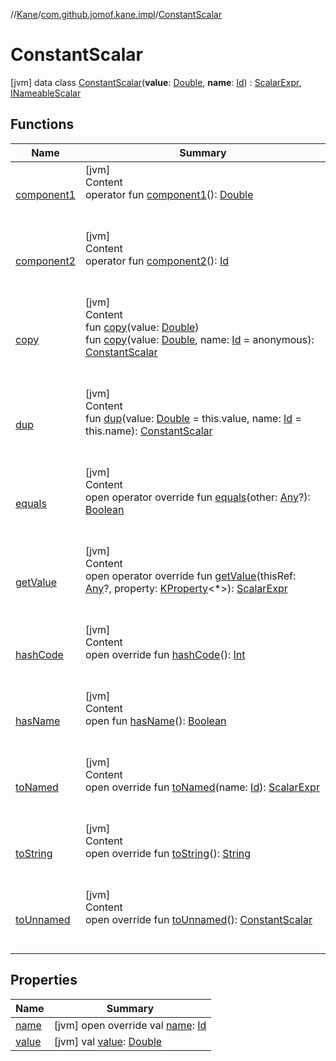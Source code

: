 //[Kane](../../index.md)/[com.github.jomof.kane.impl](../index.md)/[ConstantScalar](index.md)



# ConstantScalar  
 [jvm] data class [ConstantScalar](index.md)(**value**: [Double](https://kotlinlang.org/api/latest/jvm/stdlib/kotlin/-double/index.html), **name**: [Id](../index.md#%5Bcom.github.jomof.kane.impl%2FId%2F%2F%2FPointingToDeclaration%2F%5D%2FClasslikes%2F-458304138)) : [ScalarExpr](../../com.github.jomof.kane/-scalar-expr/index.md), [INameableScalar](../../com.github.jomof.kane/-i-nameable-scalar/index.md)   


## Functions  
  
|  Name|  Summary| 
|---|---|
| <a name="com.github.jomof.kane.impl/ConstantScalar/component1/#/PointingToDeclaration/"></a>[component1](component1.md)| <a name="com.github.jomof.kane.impl/ConstantScalar/component1/#/PointingToDeclaration/"></a>[jvm]  <br>Content  <br>operator fun [component1](component1.md)(): [Double](https://kotlinlang.org/api/latest/jvm/stdlib/kotlin/-double/index.html)  <br><br><br>
| <a name="com.github.jomof.kane.impl/ConstantScalar/component2/#/PointingToDeclaration/"></a>[component2](component2.md)| <a name="com.github.jomof.kane.impl/ConstantScalar/component2/#/PointingToDeclaration/"></a>[jvm]  <br>Content  <br>operator fun [component2](component2.md)(): [Id](../index.md#%5Bcom.github.jomof.kane.impl%2FId%2F%2F%2FPointingToDeclaration%2F%5D%2FClasslikes%2F-458304138)  <br><br><br>
| <a name="com.github.jomof.kane.impl/ConstantScalar/copy/#kotlin.Double/PointingToDeclaration/"></a>[copy](copy.md)| <a name="com.github.jomof.kane.impl/ConstantScalar/copy/#kotlin.Double/PointingToDeclaration/"></a>[jvm]  <br>Content  <br>fun [copy](copy.md)(value: [Double](https://kotlinlang.org/api/latest/jvm/stdlib/kotlin/-double/index.html))  <br>fun [copy](copy.md)(value: [Double](https://kotlinlang.org/api/latest/jvm/stdlib/kotlin/-double/index.html), name: [Id](../index.md#%5Bcom.github.jomof.kane.impl%2FId%2F%2F%2FPointingToDeclaration%2F%5D%2FClasslikes%2F-458304138) = anonymous): [ConstantScalar](index.md)  <br><br><br>
| <a name="com.github.jomof.kane.impl/ConstantScalar/dup/#kotlin.Double#kotlin.Any/PointingToDeclaration/"></a>[dup](dup.md)| <a name="com.github.jomof.kane.impl/ConstantScalar/dup/#kotlin.Double#kotlin.Any/PointingToDeclaration/"></a>[jvm]  <br>Content  <br>fun [dup](dup.md)(value: [Double](https://kotlinlang.org/api/latest/jvm/stdlib/kotlin/-double/index.html) = this.value, name: [Id](../index.md#%5Bcom.github.jomof.kane.impl%2FId%2F%2F%2FPointingToDeclaration%2F%5D%2FClasslikes%2F-458304138) = this.name): [ConstantScalar](index.md)  <br><br><br>
| <a name="kotlin/Any/equals/#kotlin.Any?/PointingToDeclaration/"></a>[equals](../../com.github.jomof.kane.impl.visitor/-difference-visitor/index.md#%5Bkotlin%2FAny%2Fequals%2F%23kotlin.Any%3F%2FPointingToDeclaration%2F%5D%2FFunctions%2F-458304138)| <a name="kotlin/Any/equals/#kotlin.Any?/PointingToDeclaration/"></a>[jvm]  <br>Content  <br>open operator override fun [equals](../../com.github.jomof.kane.impl.visitor/-difference-visitor/index.md#%5Bkotlin%2FAny%2Fequals%2F%23kotlin.Any%3F%2FPointingToDeclaration%2F%5D%2FFunctions%2F-458304138)(other: [Any](https://kotlinlang.org/api/latest/jvm/stdlib/kotlin/-any/index.html)?): [Boolean](https://kotlinlang.org/api/latest/jvm/stdlib/kotlin/-boolean/index.html)  <br><br><br>
| <a name="com.github.jomof.kane.impl/ConstantScalar/getValue/#kotlin.Any?#kotlin.reflect.KProperty[*]/PointingToDeclaration/"></a>[getValue](get-value.md)| <a name="com.github.jomof.kane.impl/ConstantScalar/getValue/#kotlin.Any?#kotlin.reflect.KProperty[*]/PointingToDeclaration/"></a>[jvm]  <br>Content  <br>open operator override fun [getValue](get-value.md)(thisRef: [Any](https://kotlinlang.org/api/latest/jvm/stdlib/kotlin/-any/index.html)?, property: [KProperty](https://kotlinlang.org/api/latest/jvm/stdlib/kotlin.reflect/-k-property/index.html)<*>): [ScalarExpr](../../com.github.jomof.kane/-scalar-expr/index.md)  <br><br><br>
| <a name="kotlin/Any/hashCode/#/PointingToDeclaration/"></a>[hashCode](../../com.github.jomof.kane.impl.visitor/-difference-visitor/index.md#%5Bkotlin%2FAny%2FhashCode%2F%23%2FPointingToDeclaration%2F%5D%2FFunctions%2F-458304138)| <a name="kotlin/Any/hashCode/#/PointingToDeclaration/"></a>[jvm]  <br>Content  <br>open override fun [hashCode](../../com.github.jomof.kane.impl.visitor/-difference-visitor/index.md#%5Bkotlin%2FAny%2FhashCode%2F%23%2FPointingToDeclaration%2F%5D%2FFunctions%2F-458304138)(): [Int](https://kotlinlang.org/api/latest/jvm/stdlib/kotlin/-int/index.html)  <br><br><br>
| <a name="com.github.jomof.kane/INameable/hasName/#/PointingToDeclaration/"></a>[hasName](../../com.github.jomof.kane/-i-nameable/has-name.md)| <a name="com.github.jomof.kane/INameable/hasName/#/PointingToDeclaration/"></a>[jvm]  <br>Content  <br>open fun [hasName](../../com.github.jomof.kane/-i-nameable/has-name.md)(): [Boolean](https://kotlinlang.org/api/latest/jvm/stdlib/kotlin/-boolean/index.html)  <br><br><br>
| <a name="com.github.jomof.kane.impl/ConstantScalar/toNamed/#kotlin.Any/PointingToDeclaration/"></a>[toNamed](to-named.md)| <a name="com.github.jomof.kane.impl/ConstantScalar/toNamed/#kotlin.Any/PointingToDeclaration/"></a>[jvm]  <br>Content  <br>open override fun [toNamed](to-named.md)(name: [Id](../index.md#%5Bcom.github.jomof.kane.impl%2FId%2F%2F%2FPointingToDeclaration%2F%5D%2FClasslikes%2F-458304138)): [ScalarExpr](../../com.github.jomof.kane/-scalar-expr/index.md)  <br><br><br>
| <a name="com.github.jomof.kane.impl/ConstantScalar/toString/#/PointingToDeclaration/"></a>[toString](to-string.md)| <a name="com.github.jomof.kane.impl/ConstantScalar/toString/#/PointingToDeclaration/"></a>[jvm]  <br>Content  <br>open override fun [toString](to-string.md)(): [String](https://kotlinlang.org/api/latest/jvm/stdlib/kotlin/-string/index.html)  <br><br><br>
| <a name="com.github.jomof.kane.impl/ConstantScalar/toUnnamed/#/PointingToDeclaration/"></a>[toUnnamed](to-unnamed.md)| <a name="com.github.jomof.kane.impl/ConstantScalar/toUnnamed/#/PointingToDeclaration/"></a>[jvm]  <br>Content  <br>open override fun [toUnnamed](to-unnamed.md)(): [ConstantScalar](index.md)  <br><br><br>


## Properties  
  
|  Name|  Summary| 
|---|---|
| <a name="com.github.jomof.kane.impl/ConstantScalar/name/#/PointingToDeclaration/"></a>[name](name.md)| <a name="com.github.jomof.kane.impl/ConstantScalar/name/#/PointingToDeclaration/"></a> [jvm] open override val [name](name.md): [Id](../index.md#%5Bcom.github.jomof.kane.impl%2FId%2F%2F%2FPointingToDeclaration%2F%5D%2FClasslikes%2F-458304138)   <br>
| <a name="com.github.jomof.kane.impl/ConstantScalar/value/#/PointingToDeclaration/"></a>[value](value.md)| <a name="com.github.jomof.kane.impl/ConstantScalar/value/#/PointingToDeclaration/"></a> [jvm] val [value](value.md): [Double](https://kotlinlang.org/api/latest/jvm/stdlib/kotlin/-double/index.html)   <br>

